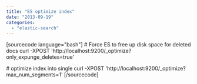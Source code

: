 ```yaml
---
title: "ES optimize index"
date: "2013-09-19"
categories: 
  - "elastic-search"
---
```


\[sourcecode language="bash"\] # Force ES to free up disk space for deleted docs curl -XPOST 'http://localhost:9200/\_optimize?only\_expunge\_deletes=true'

\# optimize index into single curl -XPOST 'http://localhost:9200/\_optimize?max\_num\_segments=1' \[/sourcecode\]
